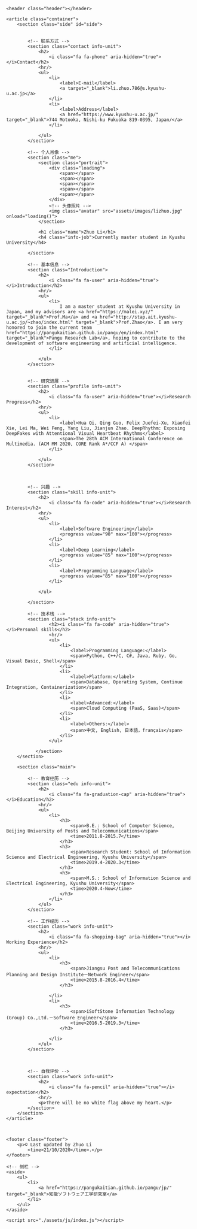 

<head>
    <meta charset="utf-8">
    <meta http-equiv="X-UA-Compatible" content="IE=edge,chrome=1">
    <meta name="viewport" content="width=device-width, initial-scale=1.0, maximum-scale=1.0, minimum-scale=1.0, user-scalable=no"
    />
    <meta name="apple-mobile-web-app-status-bar-style" content="black" />
    <meta name="format-detection" content="email=no" />
    <meta name="apple-mobile-web-app-capable" content="yes" />
    <meta name="format-detection" content="telephone=no" />
    <meta name="renderer" content="webkit">
    <meta name="apple-mobile-web-app-status-bar-style" content="black">
    <meta name="apple-mobile-web-app-title" content="Amaze UI" />
    <meta http-equiv="Cache-Control" content="no-cache, no-store, must-revalidate" />
    <meta http-equiv="Pragma" content="no-cache" />
    <meta http-equiv="Expires" content="0" />
    <title>[Resume]Zhuo Li</title>
    <link rel="shortcut icon" href="assets/images/favicon.ico" type="image/x-icon">
    <link rel="stylesheet" href="assets/css/typo.css">
    <link rel="stylesheet" href="assets/css/font-awesome.min.css">
    <link rel="stylesheet" href="assets/css/index.css">
    <script>
        function loading() {
            document.getElementsByClassName('avatar')[0].style.display = 'block';
            document.getElementsByClassName('loading')[0].style.display = 'none';
        }
    </script>
</head>

<body>

    <header class="header"></header>

    <article class="container">
        <section class="side" id="side">

           
            <!-- 联系方式 -->
            <section class="contact info-unit">
                <h2>
                    <i class="fa fa-phone" aria-hidden="true"></i>Contact</h2>
                <hr/>
                <ul>
                    <li>
                        <label>E-mail</label>
                        <a target="_blank">li.zhuo.786@s.kyushu-u.ac.jp</a>
                    </li>
                    <li>
                        <label>Address</label>
                        <a href="https://www.kyushu-u.ac.jp/" target="_blank">744 Motooka, Nishi-ku Fukuoka 819-0395, Japan/</a>
                    </li>
                    
                </ul>
            </section>
           
            <!-- 个人肖像 -->
            <section class="me">
                <section class="portrait">
                    <div class="loading">
                        <span></span>
                        <span></span>
                        <span></span>
                        <span></span>
                        <span></span>
                    </div>
                    <!-- 头像照片 -->
                    <img class="avatar" src="assets/images/lizhuo.jpg" onload="loading()">
                </section>

                <h1 class="name">Zhuo Li</h1>
                <h4 class="info-job">Currently master student in Kyushu University</h4>

            </section>
            
            <!-- 基本信息 -->
            <section class="Introduction">
                <h2>
                    <i class="fa fa-user" aria-hidden="true"></i>Introduction</h2>
                <hr/>
                <ul>
                    <li>
                        I am a master student at Kyushu University in Japan, and my advisors are <a href="https://malei.xyz/" target="_blank">Prof.Ma</a> and <a href="http://stap.ait.kyushu-u.ac.jp/~zhao/index.html" target="_blank">Prof.Zhao</a>. I am very honored to join the current team href="https://pangukaitian.github.io/pangu/en/index.html" target="_blank">Pangu Research Lab</a>, hoping to contribute to the development of software engineering and artificial intelligence.
                    </li>
                    
                </ul>
            </section>
            

            <!-- 研究进展 -->
            <section class="profile info-unit">
                <h2>
                    <i class="fa fa-user" aria-hidden="true"></i>Research Progress</h2>
                <hr/>
                <ul>
                    <li>
                        <label>Hua Qi, Qing Guo, Felix Juefei-Xu, Xiaofei Xie, Lei Ma, Wei Feng, Yang Liu, Jianjun Zhao. DeepRhythm: Exposing DeepFakes with Attentional Visual Heartbeat Rhythms</label>
                        <span>The 28th ACM International Conference on Multimedia. (ACM MM 2020, CORE Rank A*/CCF A) </span>
                    </li>
                    
                </ul>
            </section>
 
           

            <!-- 兴趣 -->
            <section class="skill info-unit">
                <h2>
                    <i class="fa fa-code" aria-hidden="true"></i>Research Interest</h2>
                <hr/>
                <ul>
                    <li>
                        <label>Software Engineering</label>
                        <progress value="90" max="100"></progress>
                    </li>
                    <li>
                        <label>Deep Learning</label>
                        <progress value="85" max="100"></progress>
                    </li>
                    <li>
                        <label>Programming Language</label>
                        <progress value="85" max="100"></progress>
                    </li>
                    
                </ul>
            
            </section>

            <!-- 技术栈 -->
            <section class="stack info-unit">
                    <h2><i class="fa fa-code" aria-hidden="true"></i>Personal skills</h2>
                    <hr/>
                    <ul>
                        <li>
                            <label>Programming Language:</label>
                            <span>Python, C++/C, C#, Java, Ruby, Go, Visual Basic, Shell</span>
                        </li>
                        <li>
                            <label>Platform:</label>
                            <span>Database, Operating System, Continue Integration, Containerization</span>
                        </li>
                        <li>
                            <label>Advanced:</label>
                            <span>Cloud Computing (PaaS, Saas)</span>
                        </li>
                        <li>
                            <label>Others:</label>
                            <span>中文, English, 日本語，français</span>
                        </li>
                    </ul>

               </section>
        </section>

        <section class="main">

            <!-- 教育经历 -->
            <section class="edu info-unit">
                <h2>
                    <i class="fa fa-graduation-cap" aria-hidden="true"></i>Education</h2>
                <hr/>
                <ul>
                    <li>
                        <h3>
                            <span>B.E.: School of Computer Science, Beijing University of Posts and Telecommunications</span>
                            <time>2011.8-2015.7</time>
                        </h3>
                        <h3>
                            <span>Research Student: School of Information Science and Electrical Engineering, Kyushu University</span>
                            <time>2019.4-2020.3</time>
                        </h3>
                        <h3>
                            <span>M.S.: School of Information Science and Electrical Engineering, Kyushu University</span>
                            <time>2020.4-Now</time>
                        </h3>
                    </li>
                </ul>
            </section>

            <!-- 工作经历 -->
            <section class="work info-unit">
                <h2>
                    <i class="fa fa-shopping-bag" aria-hidden="true"></i> Working Experience</h2>
                <hr/>
                <ul>
                    <li>
                        <h3>
                            <span>Jiangsu Post and Telecommunications Planning and Design Institute－Network Engineer</span>
                            <time>2015.8-2016.4</time>
                        </h3>
                        
                    </li>
                    <li>
                        <h3>
                            <span>iSoftStone Information Technology (Group) Co.,Ltd.－Software Engineer</span>
                            <time>2016.5-2019.3</time>
                        </h3>
                        
                    </li>
                </ul>
            </section>

            

            <!-- 自我评价 -->
            <section class="work info-unit">
                <h2>
                    <i class="fa fa-pencil" aria-hidden="true"></i> expectation</h2>
                <hr/>
                <p>There will be no white flag above my heart.</p>
            </section>
        </section>
    </article>



    <footer class="footer">
        <p>© Last updated by Zhuo Li
            <time>21/10/2020</time>.</p>
    </footer>

    <!-- 侧栏 -->
    <aside>
        <ul>
            <li>
                <a href="https://pangukaitian.github.io/pangu/jp/" target="_blank">知能ソフトウェア工学研究室</a>
            </li>
        </ul>
    </aside>

    <script src="./assets/js/index.js"></script>
</body>

</html>
